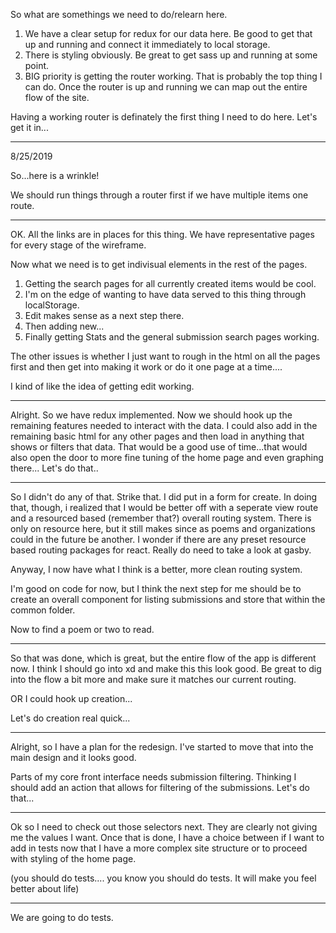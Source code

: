 So what are somethings we need to do/relearn here.
1) We have a clear setup for redux for our data here. Be good to get that up and running and connect it immediately to local storage.
2) There is styling obviously. Be great to get sass up and running at some point.
3) BIG priority is getting the router working. That is probably the top thing I can do. Once the router is up and running we can map out the entire flow of the site.

Having a working router is definately the first thing I need to do here. Let's get it in...

_______________________________
8/25/2019

So...here is a wrinkle!

We should run things through a router first if we have multiple items one route. 

_______________________________

OK. All the links are in places for this thing. We have representative pages for every stage of the wireframe.

Now what we need is to get indivisual elements in the rest of the pages.
1) Getting the search pages for all currently created items would be cool.
2) I'm on the edge of wanting to have data served to this thing through localStorage.
3) Edit makes sense as a next step there.
4) Then adding new...
5) Finally getting Stats and the general submission search pages working.

The other issues is whether I just want to rough in the html on all the pages first and then get into making it work or do it one page at a time....

I kind of like the idea of getting edit working.

_______________________________

Alright. So we have redux implemented.
Now we should hook up the remaining features needed to interact with the data.
I could also add in the remaining basic html for any other pages and then load in anything that shows or filters that data.
That would be a good use of time...that would also open the door to more fine tuning of the home page and even graphing there...
Let's do that..
_______________________________
So I didn't do any of that.
Strike that. I did put in a form for create.
In doing that, though, i realized that I would be better off with a seperate view route and a resourced based (remember that?) overall routing system. There is only on resource here, but it still makes since as poems and organizations could in the future be another. I wonder if there are any preset resource based routing packages for react. Really do need to take a look at gasby.

Anyway, I now have what I think is a better, more clean routing system.

I'm good on code for now, but I think the next step for me should be to create an overall component for listing submissions and store that within the common folder.

Now to find a poem or two to read.
_______________________________

So that was done, which is great, but the entire flow of the app is different now. I think I should go into xd and make this this look good. Be great to dig into the flow a bit more and make sure it matches our current routing.

OR I could hook up creation...

Let's do creation real quick...
_______________________________

Alright, so I have a plan for the redesign.
I've started to move that into the main design and it looks good.

Parts of my core front interface needs submission filtering. Thinking I should add an action that allows for filtering of the submissions. Let's do that...

_______________________________

Ok so I need to check out those selectors next.
They are clearly not giving me the values I want.
Once that is done, I have a choice between if I want to add in tests now that I have a more complex site structure or to proceed with styling of the home page.

(you should do tests.... you know you should do tests. It will make you feel better about life)

________________________________
We are going to do tests.

